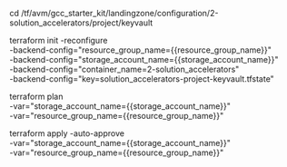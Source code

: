 cd /tf/avm/gcc_starter_kit/landingzone/configuration/2-solution_accelerators/project/keyvault

terraform init  -reconfigure \
-backend-config="resource_group_name={{resource_group_name}}" \
-backend-config="storage_account_name={{storage_account_name}}" \
-backend-config="container_name=2-solution_accelerators" \
-backend-config="key=solution_accelerators-project-keyvault.tfstate"

terraform plan \
-var="storage_account_name={{storage_account_name}}" \
-var="resource_group_name={{resource_group_name}}"

terraform apply -auto-approve \
-var="storage_account_name={{storage_account_name}}" \
-var="resource_group_name={{resource_group_name}}"
